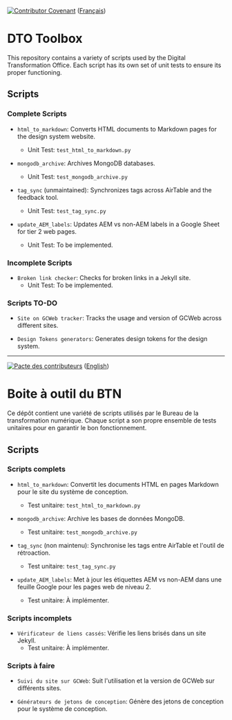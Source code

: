 [![Contributor Covenant](https://img.shields.io/badge/Contributor%20Covenant-v1.4%20adopted-ff69b4.svg)](CODE_OF_CONDUCT.md)
([Français](#boite-à-outil-du-btn))

# DTO Toolbox

This repository contains a variety of scripts used by the Digital Transformation Office. Each script has its own set of unit tests to ensure its proper functioning.

## Scripts

### Complete Scripts

- `html_to_markdown`: Converts HTML documents to Markdown pages for the design system website.
  - Unit Test: `test_html_to_markdown.py`

- `mongodb_archive`: Archives MongoDB databases.
  - Unit Test: `test_mongodb_archive.py`

- `tag_sync` (unmaintained): Synchronizes tags across AirTable and the feedback tool.
  - Unit Test: `test_tag_sync.py`

- `update_AEM_labels`: Updates AEM vs non-AEM labels in a Google Sheet for tier 2 web pages.
  - Unit Test: To be implemented.

### Incomplete Scripts

- `Broken link checker`: Checks for broken links in a Jekyll site.
  - Unit Test: To be implemented.

### Scripts TO-DO

- `Site on GCWeb tracker`: Tracks the usage and version of GCWeb across different sites.

- `Design Tokens generators`: Generates design tokens for the design system.

---

[![Pacte des contributeurs](https://img.shields.io/badge/Pacte%20des%20contributeurs-v1.4%20adoptée-ff69b4.svg)](CODE_OF_CONDUCT.md)
([English](#dto-toolbox))

# Boite à outil du BTN

Ce dépôt contient une variété de scripts utilisés par le Bureau de la transformation numérique. Chaque script a son propre ensemble de tests unitaires pour en garantir le bon fonctionnement.

## Scripts

### Scripts complets

- `html_to_markdown`: Convertit les documents HTML en pages Markdown pour le site du système de conception.
  - Test unitaire: `test_html_to_markdown.py`

- `mongodb_archive`: Archive les bases de données MongoDB.
  - Test unitaire: `test_mongodb_archive.py`

- `tag_sync` (non maintenu): Synchronise les tags entre AirTable et l'outil de rétroaction.
  - Test unitaire: `test_tag_sync.py`

- `update_AEM_labels`: Met à jour les étiquettes AEM vs non-AEM dans une feuille Google pour les pages web de niveau 2.
  - Test unitaire: À implémenter.

### Scripts incomplets

- `Vérificateur de liens cassés`: Vérifie les liens brisés dans un site Jekyll.
  - Test unitaire: À implémenter.

### Scripts à faire

- `Suivi du site sur GCWeb`: Suit l'utilisation et la version de GCWeb sur différents sites.

- `Générateurs de jetons de conception`: Génère des jetons de conception pour le système de conception.
